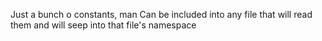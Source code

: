 Just a bunch o constants, man
Can be included into any file that will read them and will seep into that file's namespace
